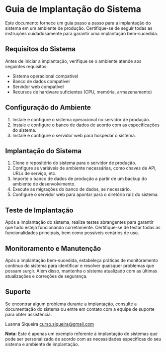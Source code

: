 # Guia de Implantação do Sistema

Este documento fornece um guia passo a passo para a implantação do sistema em um ambiente de produção. Certifique-se de seguir todas as instruções cuidadosamente para garantir uma implantação bem-sucedida.

## Requisitos do Sistema

Antes de iniciar a implantação, verifique se o ambiente atende aos seguintes requisitos:

- Sistema operacional compatível
- Banco de dados compatível
- Servidor web compatível
- Recursos de hardware suficientes (CPU, memória, armazenamento)

## Configuração do Ambiente

1. Instale e configure o sistema operacional no servidor de produção.
2. Instale e configure o banco de dados de acordo com as especificações do sistema.
3. Instale e configure o servidor web para hospedar o sistema.

## Implantação do Sistema

1. Clone o repositório do sistema para o servidor de produção.
2. Configure as variáveis de ambiente necessárias, como chaves de API, URLs de serviço, etc.
3. Importe o banco de dados de produção a partir de um backup do ambiente de desenvolvimento.
4. Execute as migrações do banco de dados, se necessário.
5. Configure o servidor web para apontar para o diretório raiz do sistema.

## Teste de Implantação

Após a implantação do sistema, realize testes abrangentes para garantir que tudo esteja funcionando corretamente. Certifique-se de testar todas as funcionalidades principais, bem como possíveis cenários de uso.

## Monitoramento e Manutenção

Após a implantação bem-sucedida, estabeleça práticas de monitoramento contínuo do sistema para identificar e resolver quaisquer problemas que possam surgir. Além disso, mantenha o sistema atualizado com as últimas atualizações e correções de segurança.

## Suporte

Se encontrar algum problema durante a implantação, consulte a documentação do sistema ou entre em contato com a equipe de suporte para obter assistência.

Luanna Siqueira
curso.siqueira@gmail.com

**Nota:** Este é apenas um exemplo referente à implantação de sistemas que pode ser personalizado de acordo com as necessidades específicas do seu sistema e ambiente de implantação.